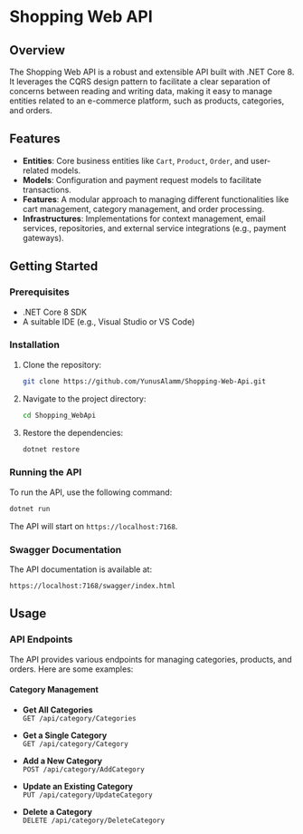 # Shopping Web API

## Overview

The Shopping Web API is a robust and extensible API built with .NET Core 8. It leverages the CQRS design pattern to facilitate a clear separation of concerns between reading and writing data, making it easy to manage entities related to an e-commerce platform, such as products, categories, and orders.


## Features

- **Entities**: Core business entities like `Cart`, `Product`, `Order`, and user-related models.
- **Models**: Configuration and payment request models to facilitate transactions.
- **Features**: A modular approach to managing different functionalities like cart management, category management, and order processing.
- **Infrastructures**: Implementations for context management, email services, repositories, and external service integrations (e.g., payment gateways).

## Getting Started

### Prerequisites

- .NET Core 8 SDK
- A suitable IDE (e.g., Visual Studio or VS Code)

### Installation

1. Clone the repository:
   ```bash
   git clone https://github.com/YunusAlamm/Shopping-Web-Api.git
   ```
2. Navigate to the project directory:
   ```bash
   cd Shopping_WebApi
   ```
3. Restore the dependencies:
   ```bash
   dotnet restore
   ```

### Running the API

To run the API, use the following command:

```bash
dotnet run
```

The API will start on `https://localhost:7168`.

### Swagger Documentation

The API documentation is available at:

```
https://localhost:7168/swagger/index.html
```

## Usage

### API Endpoints

The API provides various endpoints for managing categories, products, and orders. Here are some examples:

#### Category Management

- **Get All Categories**  
  `GET /api/category/Categories`

- **Get a Single Category**  
  `GET /api/category/Category`

- **Add a New Category**  
  `POST /api/category/AddCategory`

- **Update an Existing Category**  
  `PUT /api/category/UpdateCategory`

- **Delete a Category**  
  `DELETE /api/category/DeleteCategory`



